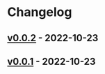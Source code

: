 # Changelog

## [v0.0.2](https://github.com/tsuzu/kachtomize/compare/v0.0.1...v0.0.2) - 2022-10-23

## [v0.0.1](https://github.com/tsuzu/kachtomize/commits/v0.0.1) - 2022-10-23
